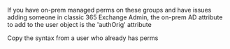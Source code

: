 
If you have on-prem managed perms on these groups and have issues adding someone in classic 365 Exchange Admin, the on-prem AD attribute to add to the user object is the 'authOrig' attribute
 
Copy the syntax from a user who already has perms